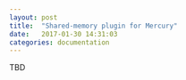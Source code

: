 ```yaml
---
layout: post
title:  "Shared-memory plugin for Mercury"
date:   2017-01-30 14:31:03
categories: documentation
---
```


TBD
